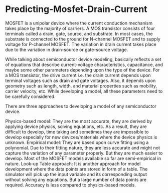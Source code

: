# Predicting-Mosfet-Drain-Current
MOSFET is a unipolar device where the current conduction mechanism takes place by the majority of carriers. A MOS transistor consists of four terminals called a drain, gate, source, and substrate. In most cases, the substrate is connected to the ground for N-channel MOSFET and to supply voltage for P-channel MOSFET. The variation in drain current takes place due to the variation in drain-source or gate-source voltage.

While talking about semiconductor device modeling, basically reflects a set of equations that describe current-voltage characteristics, capacitance, and maybe some other parameters depending upon the type of the device. For a MOS transistor, the drive current i.e. the drain current depends upon terminal voltages such as drain and gate voltages. Also, it depends upon geometry such as length, width, and material properties such as mobility, carrier velocity, etc. While developing a model, all these parameters need to be carefully considered.

There are three approaches to developing a model of any semiconductor device.

Physics-based model: They are the most accurate, they are derived by applying device physics, solving equations, etc. As a result, they are difficult to develop, time taking and sometimes they are impossible to develop especially for new devices/materials where the device physics is unknown.
Empirical model: They are based upon curve fitting using a polynomial. Due to their fitting nature, they are less accurate and might not capture the variation of any parameter properly. But they are much easier to develop. Most of the MOSFET models available so far are semi-empirical in nature.
Look-up Table approach: It is another approach for model development where the data points are stored in form of a table. The simulator will pick up the input variable and its corresponding output without solving any equations. But a large number of data points are required. Accuracy is less compared to physics-based models.
